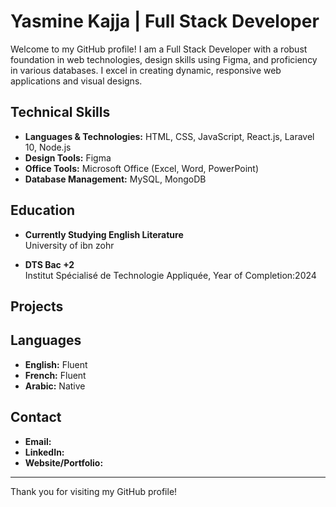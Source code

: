 # Yasmine Kajja | Full Stack Developer

Welcome to my GitHub profile! I am a Full Stack Developer with a robust foundation in web technologies, design skills using Figma, and proficiency in various databases. I excel in creating dynamic, responsive web applications and visual designs.

## Technical Skills

- **Languages & Technologies:** HTML, CSS, JavaScript, React.js, Laravel 10, Node.js
- **Design Tools:** Figma
- **Office Tools:** Microsoft Office (Excel, Word, PowerPoint)
- **Database Management:** MySQL, MongoDB

## Education

- **Currently Studying English Literature**  
  University of ibn zohr

- **DTS Bac +2**  
  Institut Spécialisé de Technologie Appliquée, Year of Completion:2024

## Projects



## Languages

- **English:** Fluent
- **French:** Fluent
- **Arabic:** Native

## Contact

- **Email:** 
- **LinkedIn:** 
- **Website/Portfolio:** 

---


Thank you for visiting my GitHub profile!

